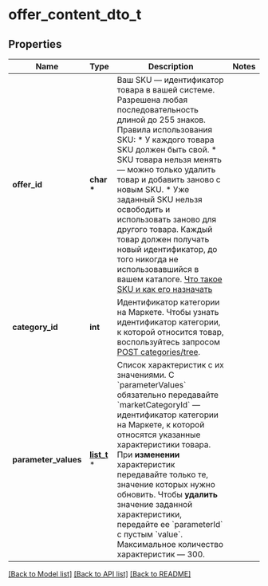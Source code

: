# offer_content_dto_t

## Properties
Name | Type | Description | Notes
------------ | ------------- | ------------- | -------------
**offer_id** | **char \*** | Ваш SKU — идентификатор товара в вашей системе.  Разрешена любая последовательность длиной до 255 знаков.  Правила использования SKU:  * У каждого товара SKU должен быть свой.  * SKU товара нельзя менять — можно только удалить товар и добавить заново с новым SKU.  * Уже заданный SKU нельзя освободить и использовать заново для другого товара. Каждый товар должен получать новый идентификатор, до того никогда не использовавшийся в вашем каталоге.  [Что такое SKU и как его назначать](https://yandex.ru/support/marketplace/assortment/add/index.html#fields)  | 
**category_id** | **int** | Идентификатор категории на Маркете. Чтобы узнать идентификатор категории, к которой относится товар, воспользуйтесь запросом [POST categories/tree](../../reference/categories/getCategoriesTree.md). | 
**parameter_values** | [**list_t**](parameter_value_dto.md) \* | Список характеристик с их значениями.  С &#x60;parameterValues&#x60; обязательно передавайте &#x60;marketCategoryId&#x60; — идентификатор категории на Маркете, к которой относятся указанные характеристики товара.  При **изменении** характеристик передавайте только те, значение которых нужно обновить.  Чтобы **удалить** значение заданной характеристики, передайте ее &#x60;parameterId&#x60; с пустым &#x60;value&#x60;.  Максимальное количество характеристик — 300.  | 

[[Back to Model list]](../README.md#documentation-for-models) [[Back to API list]](../README.md#documentation-for-api-endpoints) [[Back to README]](../README.md)


